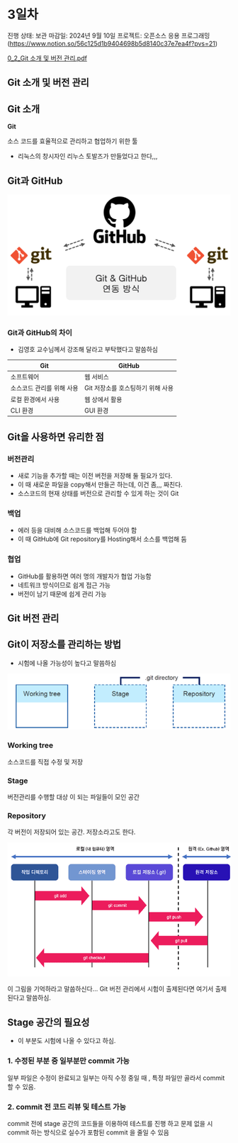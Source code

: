 # 3일차

진행 상태: 보관
마감일: 2024년 9월 10일
프로젝트: 오픈소스 응용 프로그래밍 (https://www.notion.so/56c125d1b9404698b5d8140c37e7ea4f?pvs=21)

[0_2_Git 소개 및 버전 관리.pdf](0_2_Git_%25EC%2586%258C%25EA%25B0%259C_%25EB%25B0%258F_%25EB%25B2%2584%25EC%25A0%2584_%25EA%25B4%2580%25EB%25A6%25AC.pdf)

<aside>

# Git 소개 및 버전 관리

</aside>

## Git 소개

<aside>

**Git**

소스 코드를 효율적으로 관리하고 협업하기 위한 툴

</aside>

- 리눅스의 창시자인 리누스 토발즈가 만들었다고 한다,,,

## Git과 GitHub

![image.png](image.png)

### Git과 GitHub의 차이

- 김영호 교수님께서 강조해 달라고 부탁했다고 말씀하심

| Git | GitHub |
| --- | --- |
| 소프트웨어 | 웹 서비스 |
| 소스코드 관리를 위해 사용 | Git 저장소를 호스팅하기 위해 사용 |
| 로컬 환경에서 사용 | 웹 상에서 활용 |
| CLI 환경 | GUI 환경 |

## Git을 사용하면 유리한 점

### 버전관리

- 새로 기능을 추가할 때는 이전 버전을 저장해 둘 필요가 있다.
- 이 때 새로운 파일을 copy해서 만들곤 하는데, 이건 좀,,, 짜친다.
- 소스코드의 현재 상태를 버전으로 관리할 수 있게 하는 것이 Git

### 백업

- 에러 등을 대비해 소스코드를 백업해 두어야 함
- 이 때 GitHub에 Git repository를 Hosting해서 소스를 백업해 둠

### 협업

- GitHub를 활용하면 여러 명의 개발자가 협업 가능함
- 네트워크 방식이므로 쉽게 접근 가능
- 버전이 남기 때문에 쉽게 관리 가능

<aside>

# Git 버전 관리

</aside>

## Git이 저장소를 관리하는 방법

- 시험에 나올 가능성이 높다고 말씀하심

![image.png](image%201.png)

### Working tree

소스코드를 직접 수정 및 저장

### Stage

버전관리를 수행할 대상 이 되는 파일들이 모인 공간

### Repository

각 버전이 저장되어 있는 공간. 저장소라고도 한다. 

![이 그림을 기억하라고 말씀하신다… Git 버전 관리에서 시험이 출제된다면 여기서 출제된다고 말씀하심.](image%202.png)

이 그림을 기억하라고 말씀하신다… Git 버전 관리에서 시험이 출제된다면 여기서 출제된다고 말씀하심.

## Stage 공간의 필요성

- 이 부분도 시험에 나올 수 있다고 하심.

### 1. 수정된 부분 중 일부분만 commit 가능

일부 파일은 수정이 완료되고 일부는 아직 수정 중일 때 , 특정 파일만 골라서 commit 할 수 있음.

### 2. commit 전 코드 리뷰 및 테스트 가능

commit 전에 stage 공간의 코드들을 이용하여 테스트를 진행 하고 문제 없을 시 commit 하는 방식으로 실수가 포함된 commit 을 줄일 수 있음